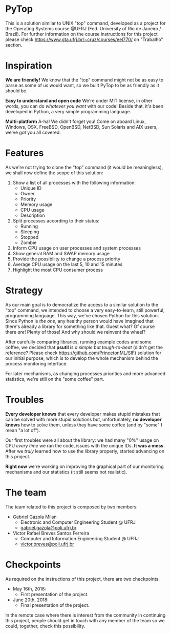 # PyTop

This is a solution similar to UNIX "top" command, developed as a project for the Operating Systems course @UFRJ (Fed. University of Rio de Janeiro / Brazil). For further information on the course instructions for this project please check https://www.gta.ufrj.br/~cruz/courses/eel770/ on "Trabalho" section.

# Inspiration

**We are friendly!**
We know that the "top" command might not be as easy to parse as some of us would want, so we built PyTop to be as friendly as it should be.

**Easy to understand and open code**
We're under MIT license, in other words, you can do *whatever you want* with our code! Beside that, it's been developed in Python, a very simple programming language.

**Multi-platform**
A-ha! We didn't forget you! Come on aboard Linux, Windows, OSX, FreeBSD, OpenBSD, NetBSD, Sun Solaris and AIX users, we've got you all covered.

# Features
As we're not trying to clone the "top" command (it would be meaningless), we shall now define the scope of this solution:
1. Show a list of all processes with the following information:
	* Unique ID
	* Owner
	* Priority
	* Memory usage
	* CPU usage
	* Description
2. Split processes according to their status:
	* Running
	* Sleeping
	* Stopped
	* Zombie
3. Inform CPU usage on user processes and system processes
4. Show general RAM and SWAP memory usage
5. Provide the possibility to change a process priority
6. Average CPU usage on the last 5, 10 and 15 minutes
7. Highlight the most CPU consumer process

# Strategy

As our main goal is to democratize the access to a similar solution to the "top" command, we intended to choose a very easy-to-learn, still powerful, programming language. This way, we've chosen Python for this solution. Since Python is *the one*, any healthy person would have imagined that there's already a library for something like that. Guest what? Of course there *are*! Plenty of those! And why should we reinvent the wheel?

After carefully comparing libraries, running example codes and some coffee, we decided that **psutil** is *a simple but tough-to-beat* (didn't get the reference? Please check https://github.com/PrincetonML/SIF) solution for our initial purpose, which is to develop the whole mechanism behind the process monitoring interface.

For later mechanisms, as changing processes priorities and more advanced statistics, we're still on the "some coffee" part.

# Troubles

**Every developer knows** that every developer makes stupid mistakes that can be solved with more stupid solutions but, unfortunately, **no developer knows** how to solve them, unless they have some coffee (and by "some" I mean "a lot of").

Our first troubles were all about the library: we had many "0%" usage on CPU *every time* we ran the code, issues with the unique IDs. **It was a mess**. After we *truly* learned how to use the library properly, started advancing on this project.

**Right now** we're working on improving the graphical part of our monitoring mechanisms and our statistics (it still seems not realistic).

# The team

The team related to this project is composed by two members:
 * Gabriel Gazola Milan
	 * Electronic and Computer Engineering Student @ UFRJ
	 * gabriel.gazola@poli.ufrj.br
 * Victor Rafael Breves Santos Ferreira
	 * Computer and Information Engineering Student @ UFRJ
	 * victor.breves@poli.ufrj.br

# Checkpoints

As required on the instructions of this project, there are two checkpoints:

 * May 16th, 2018:
	 * First presentation of the project.
* June 20th, 2018:
	* Final presentation of the project.

In the remote case where there is interest from the community in continuing this project, people should get in touch with any member of the team so we could, together, check this possibility.
